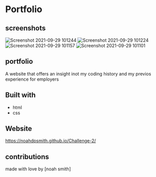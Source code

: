 # Portfolio
## screenshots
![Screenshot 2021-09-29 101244](https://user-images.githubusercontent.com/88944710/135307992-535964fa-4ad3-4f0d-b999-0d016bc5543f.png)
![Screenshot 2021-09-29 101224](https://user-images.githubusercontent.com/88944710/135308157-94f7b2b5-2b98-485a-bb01-1f9391644d22.png)
![Screenshot 2021-09-29 101157](https://user-images.githubusercontent.com/88944710/135308233-182fb016-feb1-4ded-961b-741294f30587.png)
![Screenshot 2021-09-29 101101](https://user-images.githubusercontent.com/88944710/135308294-08810892-17d5-49f2-a227-c932a99d9361.png)
## portfolio  
A website that offers an insight inot my coding history and my previos experience for employers

## Built with
* html
* css

## Website
https://noahdpsmith.github.io/Challenge-2/

## contributions
made with love by [noah smith]

